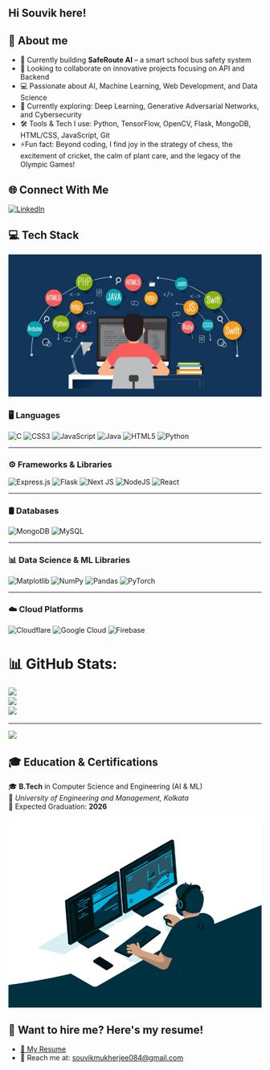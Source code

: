## Hi Souvik here!

## 💫 About me

- 🚀 Currently building **SafeRoute AI** – a smart school bus safety system</br>
- 🤝 Looking to collaborate on innovative projects focusing on API and Backend</br>
- 💻 Passionate about AI, Machine Learning, Web Development, and Data Science</br>
- 🌱 Currently exploring: Deep Learning, Generative Adversarial Networks, and Cybersecurity</br>
- 🛠️ Tools & Tech I use: Python, TensorFlow, OpenCV, Flask, MongoDB, HTML/CSS, JavaScript, Git</br>
- ⚡Fun fact: Beyond coding, I find joy in the strategy of chess, the excitement of cricket, the calm of plant care, and the legacy of the Olympic Games!<br/>

## 🌐 Connect With Me

[![LinkedIn](https://img.shields.io/badge/LinkedIn-blue?style=for-the-badge&logo=linkedin&logoColor=white)](www.linkedin.com/in/souvik-mukherjee-736740280)



## 💻 Tech Stack

![Tech Stack Banner](https://github.com/souvikkkk/souvikkkk/blob/043aec95ba4d877fe4773a5433a2d2befacfb8ee/static/tech-stack-banner.png)


### 🖥️ Languages
![C](https://img.shields.io/badge/c-%2300599C.svg?style=for-the-badge&logo=c&logoColor=white) 
![CSS3](https://img.shields.io/badge/css3-%231572B6.svg?style=for-the-badge&logo=css3&logoColor=white)
![JavaScript](https://img.shields.io/badge/javascript-%23323330.svg?style=for-the-badge&logo=javascript&logoColor=%23F7DF1E) 
![Java](https://img.shields.io/badge/java-%23ED8B00.svg?style=for-the-badge&logo=openjdk&logoColor=white) 
![HTML5](https://img.shields.io/badge/html5-%23E34F26.svg?style=for-the-badge&logo=html5&logoColor=white) 
![Python](https://img.shields.io/badge/python-3670A0?style=for-the-badge&logo=python&logoColor=ffdd54)

---

### ⚙️ Frameworks & Libraries
![Express.js](https://img.shields.io/badge/express.js-%23404d59.svg?style=for-the-badge&logo=express&logoColor=%2361DAFB) 
![Flask](https://img.shields.io/badge/flask-%23000.svg?style=for-the-badge&logo=flask&logoColor=white) 
![Next JS](https://img.shields.io/badge/Next-black?style=for-the-badge&logo=next.js&logoColor=white)
![NodeJS](https://img.shields.io/badge/node.js-6DA55F?style=for-the-badge&logo=node.js&logoColor=white) 
![React](https://img.shields.io/badge/react-%2320232a.svg?style=for-the-badge&logo=react&logoColor=%2361DAFB)

---

### 🛢️ Databases
![MongoDB](https://img.shields.io/badge/MongoDB-%234ea94b.svg?style=for-the-badge&logo=mongodb&logoColor=white) 
![MySQL](https://img.shields.io/badge/mysql-4479A1.svg?style=for-the-badge&logo=mysql&logoColor=white) 

---

### 📊 Data Science & ML Libraries
![Matplotlib](https://img.shields.io/badge/Matplotlib-%23ffffff.svg?style=for-the-badge&logo=Matplotlib&logoColor=black)
![NumPy](https://img.shields.io/badge/numpy-%23013243.svg?style=for-the-badge&logo=numpy&logoColor=white) 
![Pandas](https://img.shields.io/badge/pandas-%23150458.svg?style=for-the-badge&logo=pandas&logoColor=white) 
![PyTorch](https://img.shields.io/badge/PyTorch-%23EE4C2C.svg?style=for-the-badge&logo=PyTorch&logoColor=white)

---

### ☁️ Cloud Platforms
![Cloudflare](https://img.shields.io/badge/Cloudflare-F38020?style=for-the-badge&logo=Cloudflare&logoColor=white)
![Google Cloud](https://img.shields.io/badge/GoogleCloud-%234285F4.svg?style=for-the-badge&logo=google-cloud&logoColor=white) 
![Firebase](https://img.shields.io/badge/firebase-%23039BE5.svg?style=for-the-badge&logo=firebase) 


# 📊 GitHub Stats:
![](https://github-readme-stats.vercel.app/api?username=Anshi016&theme=merko&hide_border=false&include_all_commits=false&count_private=false)<br/>
![](https://nirzak-streak-stats.vercel.app/?user=Anshi016&theme=merko&hide_border=false)<br/>
![](https://github-readme-stats.vercel.app/api/top-langs/?username=Anshi016&theme=merko&hide_border=false&include_all_commits=false&count_private=false&layout=compact)

---
[![](https://visitcount.itsvg.in/api?id=Anshi016&icon=0&color=0)](https://visitcount.itsvg.in)

## 🎓 Education & Certifications

🎓 **B.Tech** in Computer Science and Engineering (AI & ML)  
📍 *University of Engineering and Management, Kolkata*  
📅 Expected Graduation: **2026**


![Tech Stack Banner](https://github.com/Anshi016/Anshi016/blob/3725f40ab94c5e3105f3b165f542d2fc0cd514f9/static/gif_1.gif)



## 💼 Want to hire me? Here's my resume!
- [📄 My Resume](https://github.com/souvikkkk/souvikkkk/blob/e95afa9810462468296c0ed9734cf56fae373e8a/static/SouvikMukherjee_CV.pdf)
- 📧 Reach me at: [souvikmukherjee084@gmail.com](mailto:souvikmukherjee084@gmail.com)




